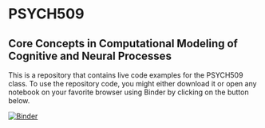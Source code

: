 # PSYCH509

## Core Concepts in Computational Modeling of Cognitive and Neural Processes

This is a repository that contains live code examples for the PSYCH509 class.
To use the repository code, you might either download it or open any notebook on your favorite browser using Binder by clicking on the button below.

[![Binder](https://mybinder.org/badge.svg)](https://mybinder.org/v2/gh/TheRealDrDre/PSYCH509/master?urlpath=lab)